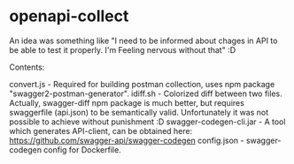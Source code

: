# openapi-collect
An idea was something like "I need to be informed about chages in API to be able to test it properly. I'm Feeling nervous without that" :D

Contents:

convert.js - Required for building postman collection, uses npm package "swagger2-postman-generator".
idiff.sh - Colorized diff between two files.
Actually, swagger-diff npm package is much better, but requires swaggerfile (api.json) to be semantically valid. Unfortunately it was not possible to achieve without punishment :D
swagger-codegen-cli.jar - A tool which generates API-client, can be obtained here: https://github.com/swagger-api/swagger-codegen
config.json - swagger-codegen config for Dockerfile. 
